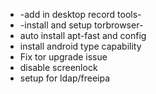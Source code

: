 * -add in desktop record tools-
* -install and setup torbrowser-
* auto install apt-fast and config
* install android type capability
* Fix tor upgrade issue
* disable screenlock
* setup for ldap/freeipa

